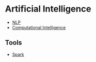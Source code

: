 # Artificial Intelligence
- [NLP](NLP.md)
- [Computational Intelligence](Computational%20Intelligence.md)

## Tools

- [Spark](Spark.md)